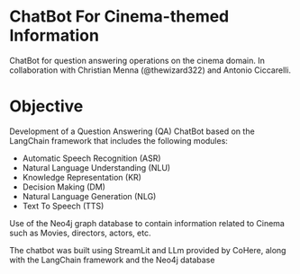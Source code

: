 # ChatBot For Cinema-themed Information
ChatBot for question answering operations on the cinema domain. In collaboration with Christian Menna (@thewizard322) and Antonio Ciccarelli.

# Objective
Development of a Question Answering (QA) ChatBot based on the LangChain framework that includes the following modules:

- Automatic Speech Recognition (ASR)
- Natural Language Understanding (NLU)
- Knowledge Representation (KR)
- Decision Making (DM)
- Natural Language Generation (NLG)
- Text To Speech (TTS)

Use of the Neo4j graph database to contain information related to Cinema such as Movies, directors, actors, etc.

The chatbot was built using StreamLit and LLm provided by CoHere, along with the LangChain framework and the Neo4j database
